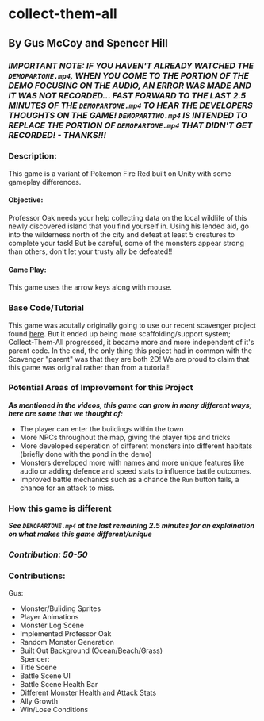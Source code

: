 # collect-them-all
## By Gus McCoy and Spencer Hill

### ***IMPORTANT NOTE: IF YOU HAVEN'T ALREADY WATCHED THE `DEMOPARTONE.mp4`, WHEN YOU COME TO THE PORTION OF THE DEMO FOCUSING ON THE AUDIO, AN ERROR WAS MADE AND IT WAS NOT RECORDED... FAST FORWARD TO THE LAST 2.5 MINUTES OF THE `DEMOPARTONE.mp4` TO HEAR THE DEVELOPERS THOUGHTS ON THE GAME! `DEMOPARTTWO.mp4` IS INTENDED TO REPLACE THE PORTION OF `DEMOPARTONE.mp4` THAT DIDN'T GET RECORDED! - THANKS!!!***

### Description:
This game is a variant of Pokemon Fire Red built on Unity with some gameplay differences.  

#### Objective:
Professor Oak needs your help collecting data on the local wildlife of this newly discovered island that you find yourself in. Using his lended aid, go into the wilderness north of the city and defeat at least 5 creatures to complete your task! But be careful, some of the monsters appear strong than others, don't let your trusty ally be defeated!!

#### Game Play:
This game uses the arrow keys along with mouse.

### Base Code/Tutorial
This game was acutally originally going to use our recent scavenger project found [here](https://github.com/gusmccoy/scavenger). But it ended up being more scaffolding/support system; Collect-Them-All progressed, it became more and more independent of it's parent code. In the end, the only thing this project had in common with the Scavenger "parent" was that they are both 2D! We are proud to claim that this game was original rather than from a tutorial!!

### Potential Areas of Improvement for this Project
***As mentioned in the videos, this game can grow in many different ways; here are some that we thought of:***   
- The player can enter the buildings within the town
- More NPCs throughout the map, giving the player tips and tricks
- More developed seperation of different monsters into different habitats (briefly done with the pond in the demo)
- Monsters developed more with names and more unique features like audio or adding defence and speed stats to influence battle outcomes.
- Improved battle mechanics such as a chance the `Run` button fails, a chance for an attack to miss.   

### How this game is different
***See `DEMOPARTONE.mp4` at the last remaining 2.5 minutes for an explaination on what makes this game different/unique***   

### ***Contribution: 50-50***
### Contributions:
Gus:   
- Monster/Buliding Sprites  
- Player Animations  
- Monster Log Scene
- Implemented Professor Oak
- Random Monster Generation
- Built Out Background (Ocean/Beach/Grass)   
Spencer:   
- Title Scene
- Battle Scene UI   
- Battle Scene Health Bar
- Different Monster Health and Attack Stats  
- Ally Growth   
- Win/Lose Conditions

